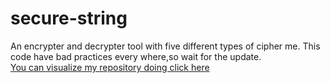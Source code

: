 # secure-string
An encrypter and decrypter tool with five different types of cipher me. This code have bad practices every where,so wait for the update.<br>
<a href="https://jugaman.github.io/secure-string/">You can visualize my repository doing click here</a>
